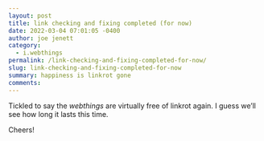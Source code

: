 ```yaml
---
layout: post
title: link checking and fixing completed (for now)
date: 2022-03-04 07:01:05 -0400
author: joe jenett
category:
  - i.webthings
permalink: /link-checking-and-fixing-completed-for-now/
slug: link-checking-and-fixing-completed-for-now
summary: happiness is linkrot gone
comments:
---
```

<p>Tickled to say the <em>webthings</em> are virtually free of linkrot again. I guess we’ll see how long it lasts this time.</p>
<p>Cheers!</p>


<a style="display:none;" href="https://brid.gy/publish/twitter"><small>(cross-posted to twitter)</small></a>
<data class="p-bridgy-omit-link" value="false"></data>
